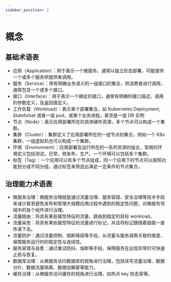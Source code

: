 ```yaml
---
sidebar_position: 2
---
```


# 概念

## 基础术语表

* 应用（Application）：用于表示一个微服务，通常以独立形态部署，可能提供一个或多个服务供提供者调用。
* 服务（Service）：带有明确业务语义的一组接口的集合，供消费者进行调用，通常包含一个或多个接口。
* 接口（Interface）：用于表示一个确定的接口，通常有明确的接口描述，调用的参数定义，及返回值定义。
* 工作负载（Workload）：表示某个部署集合，如 Kubernetes Deployment, Statefulset 或者一组 pod，或某个业务进程，甚至是一组 DB 实例
* 节点（Node）：表示应用部署所在的具体硬件资源，多个节点可以构成一个集群。
* 集群（Cluster）：集群定义了应用部署所在的一组节点的集合，例如一个 K8s 集群，一组虚拟机也可以构成一个集群。
* 环境（Environment）：应用部署及运行所在的一系列资源的组合，常用的环境定义包括测试，日常，预发布，生产。一个环境可以包括多个集群。
* 标签（Tag）：一个应用可以有多个节点组成，同一个应用下的节点可以按照功能划分成不同分组，通过标签来筛选出满足一定条件的节点集合。

## 治理能力术语表

* 微服务治理：微服务治理就是通过流量治理、服务容错、安全治理等技术手段来减少甚至避免发布和管理大规模应用过程中遇到的稳定性问题，对微服务领域中的各个组件进行治理。
* 流量路由：将具有某些属性特征的流量，路由到指定的目标 workload。
* 流量染色：将具有某些属性特征的流量进行标记，并且将标记跟随着链路一直传递下去。
* 流量防护：通过流量控制、熔断降级等手段，从流量与服务调用关联的维度，保障服务运行时的稳定性与连续性。
* 服务容错与自愈：通过重试防抖、熔断等手段，保障服务在出现异常时可快速止损与恢复。
* 数据库治理：从微服务访问数据库的视角进行治理，包括读写流量治理、数据分片、数据流量隔离、数据加解密等能力。
* 缓存治理：从微服务访问缓存的视角进行治理，如热点 key 防击穿等。